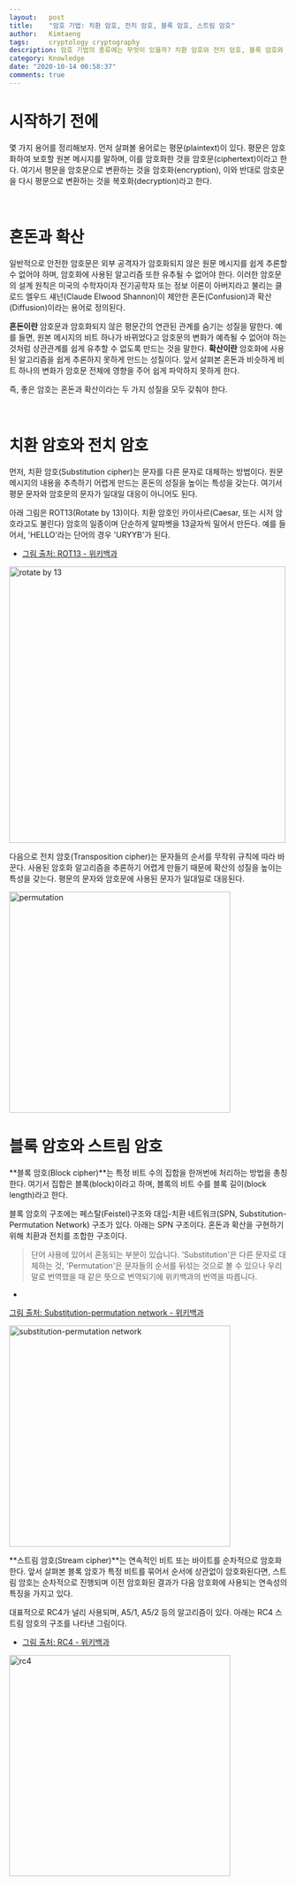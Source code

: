 ```yaml
---
layout:   post
title:    "암호 기법: 치환 암호, 전치 암호, 블록 암호, 스트림 암호"
author:   Kimtaeng
tags: 	  cryptology cryptography
description: 암호 기법의 종류에는 무엇이 있을까? 치환 암호와 전치 암호, 블록 암호와 스트림 암호에 대해서 알아보자.
category: Knowledge
date: "2020-10-14 00:58:37"
comments: true
---
```


# 시작하기 전에
몇 가지 용어를 정리해보자. 먼저 살펴볼 용어로는 평문(plaintext)이 있다. 평문은 암호화하여 보호할 원본 메시지를 말하며,
이를 암호화한 것을 암호문(ciphertext)이라고 한다. 여기서 평문을 암호문으로 변환하는 것을 암호화(encryption),
이와 반대로 암호문을 다시 평문으로 변환하는 것을 복호화(decryption)라고 한다.

<br>

# 혼돈과 확산
일반적으로 안전한 암호문은 외부 공격자가 암호화되지 않은 원문 메시지를 쉽게 추론할 수 없어야 하며, 암호화에 사용된
알고리즘 또한 유추될 수 없어야 한다. 이러한 암호문의 설계 원칙은 미국의 수학자이자 전기공학자 또는 정보 이론이 아버지라고
불리는 클로드 엘우드 섀넌(Claude Elwood Shannon)이 제안한 혼돈(Confusion)과 확산(Diffusion)이라는 용어로 정의된다.

**혼돈이란** 암호문과 암호화되지 않은 평문간의 연관된 관계를 숨기는 성질을 말한다. 예를 들면, 원본 메시지의
비트 하나가 바뀌었다고 암호문의 변화가 예측될 수 없어야 하는 것처럼 상관관계를 쉽게 유추할 수 없도록 만드는 것을 말한다.
**확산이란** 암호화에 사용된 알고리즘을 쉽게 추론하지 못하게 만드는 성질이다. 앞서 살펴본 혼돈과 비슷하게
비트 하나의 변화가 암호문 전체에 영향을 주어 쉽게 파악하지 못하게 한다.

즉, 좋은 암호는 혼돈과 확산이라는 두 가지 성질을 모두 갖춰야 한다.

<br>

# 치환 암호와 전치 암호
먼저, 치환 암호(Substitution cipher)는 문자를 다른 문자로 대체하는 방법이다. 원문 메시지의 내용을 추측하기 어렵게 만드는
혼돈의 성질을 높이는 특성을 갖는다. 여기서 평문 문자와 암호문의 문자가 일대일 대응이 아니어도 된다.

아래 그림은 ROT13(Rotate by 13)이다. 치환 암호인 카이사르(Caesar, 또는 시저 암호라고도 불린다) 암호의 일종이며
단순하게 알파벳을 13글자씩 밀어서 만든다. 예를 들어서, 'HELLO'라는 단어의 경우 'URYYB'가 된다. 

- <a href="https://en.wikipedia.org/wiki/ROT13" target="_blank" rel="nofollow">그림 출처: ROT13 - 위키백과</a>

<img class="post_image" src="{{ site.baseurl }}/img/post/2020-10-14-introduction-to-cryptography-and-types-of-ciphers-1.png"
width="500" alt="rotate by 13"/>

다음으로 전치 암호(Transposition cipher)는 문자들의 순서를 무작위 규칙에 따라 바꾼다. 사용된 암호화 알고리즘을 추론하기 어렵게
만들기 때문에 확산의 성질을 높이는 특성을 갖는다. 평문의 문자와 암호문에 사용된 문자가 일대일로 대응된다.

<img class="post_image" src="{{ site.baseurl }}/img/post/2020-10-14-introduction-to-cryptography-and-types-of-ciphers-2.png"
width="400" alt="permutation"/>

# 블록 암호와 스트림 암호
**블록 암호(Block cipher)**는 특정 비트 수의 집합을 한꺼번에 처리하는 방법을 총칭한다. 여기서 집합은 블록(block)이라고 하며,
블록의 비트 수를 블록 길이(block length)라고 한다.

블록 암호의 구조에는 페스탈(Feistel)구조와 대입-치환 네트워크(SPN, Substitution-Permutation Network) 구조가 있다.
아래는 SPN 구조이다. 혼돈과 확산을 구현하기 위해 치환과 전치를 조합한 구조이다.

> 단어 사용에 있어서 혼동되는 부분이 있습니다. 'Substitution'은 다른 문자로 대체하는 것,
> 'Permutation'은 문자들의 순서를 뒤섞는 것으로 볼 수 있으나 우리말로 번역했을 때 같은 뜻으로 번역되기에
> 위키백과의 번역을 따릅니다.

- <a href="https://en.wikipedia.org/wiki/Substitution%E2%80%93permutation_network" target="_blank" rel="nofollow">
그림 출처: Substitution-permutation network - 위키백과</a>

<img class="post_image" src="{{ site.baseurl }}/img/post/2020-10-14-introduction-to-cryptography-and-types-of-ciphers-3.png"
width="400" alt="substitution-permutation network"/>

**스트림 암호(Stream cipher)**는 연속적인 비트 또는 바이트를 순차적으로 암호화한다. 앞서 살펴본 블록 암호가 특정 비트를 묶어서 순서에
상관없이 암호화된다면, 스트림 암호는 순차적으로 진행되며 이전 암호화된 결과가 다음 암호화에 사용되는 연속성의 특징을 가지고 있다. 

대표적으로 RC4가 널리 사용되며, A5/1, A5/2 등의 알고리즘이 있다. 아래는 RC4 스트림 암호의 구조를 나타낸 그림이다.

- <a href="https://en.wikipedia.org/wiki/RC4" target="_blank" rel="nofollow">그림 출처: RC4 - 위키백과</a>

<img class="post_image" src="{{ site.baseurl }}/img/post/2020-10-14-introduction-to-cryptography-and-types-of-ciphers-4.png"
width="400" alt="rc4"/>


